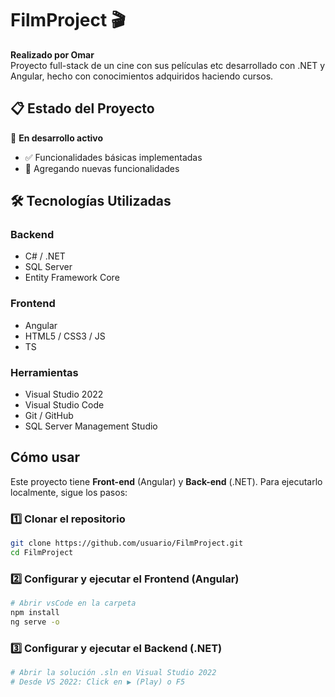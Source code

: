 # FilmProject 🎬

**Realizado por Omar**  
Proyecto full-stack de un cine con sus películas etc desarrollado con .NET y Angular, hecho con conocimientos adquiridos haciendo cursos.

## 📋 Estado del Proyecto
🔨 **En desarrollo activo**
- ✅ Funcionalidades básicas implementadas
- 🚧 Agregando nuevas funcionalidades

## 🛠️ Tecnologías Utilizadas
### Backend
- C# / .NET
- SQL Server
- Entity Framework Core

### Frontend
- Angular
- HTML5 / CSS3 / JS
- TS

### Herramientas
- Visual Studio 2022
- Visual Studio Code
- Git / GitHub
- SQL Server Management Studio

## Cómo usar
Este proyecto tiene **Front-end** (Angular) y **Back-end** (.NET). Para ejecutarlo localmente, sigue los pasos:

### 1️⃣ Clonar el repositorio
```bash
git clone https://github.com/usuario/FilmProject.git
cd FilmProject
```
### 2️⃣ Configurar y ejecutar el Frontend (Angular)
```bash
# Abrir vsCode en la carpeta
npm install
ng serve -o
```

### 3️⃣ Configurar y ejecutar el Backend (.NET)
```bash
# Abrir la solución .sln en Visual Studio 2022
# Desde VS 2022: Click en ▶️ (Play) o F5
```

